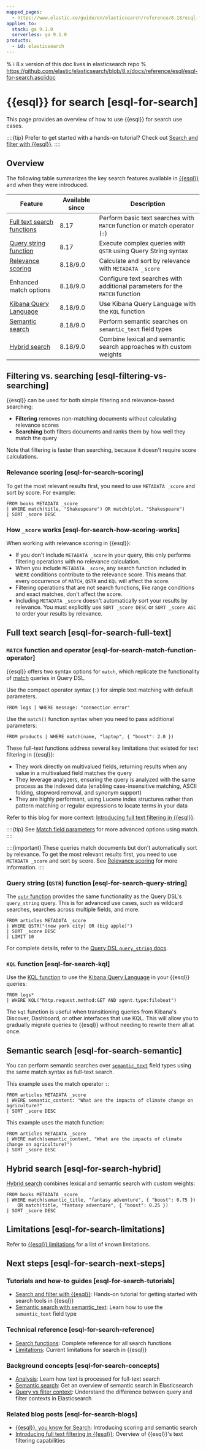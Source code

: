 ```yaml
---
mapped_pages:
  - https://www.elastic.co/guide/en/elasticsearch/reference/8.18/esql-for-search.html
applies_to:
  stack: ga 9.1.0
  serverless: ga 9.1.0
products:
  - id: elasticsearch
---
```


% ℹ️ 8.x version of this doc lives in elasticsearch repo
% https://github.com/elastic/elasticsearch/blob/8.x/docs/reference/esql/esql-for-search.asciidoc

# {{esql}} for search [esql-for-search]

This page provides an overview of how to use {{esql}} for search use cases.

::::{tip}
Prefer to get started with a hands-on tutorial? Check out [Search and filter with {{esql}}](esql-search-tutorial.md).
::::


## Overview

The following table summarizes the key search features available in [{{esql}}](/explore-analyze/query-filter/languages/esql.md) and when they were introduced.

| Feature | Available since | Description |
|---------|----------------|-------------|
| [Full text search functions](elasticsearch://reference/query-languages/esql/functions-operators/search-functions.md) | 8.17 | Perform basic text searches with `MATCH` function or match operator (`:`) |
| [Query string function](#esql-for-search-query-string) | 8.17 | Execute complex queries with `QSTR` using Query String syntax |
| [Relevance scoring](#esql-for-search-scoring) | 8.18/9.0 | Calculate and sort by relevance with `METADATA _score` |
| Enhanced match options | 8.18/9.0 | Configure text searches with additional parameters for the `MATCH` function |
| [Kibana Query Language](#esql-for-search-kql) | 8.18/9.0 | Use Kibana Query Language with the `KQL` function |
| [Semantic search](#esql-for-search-semantic) | 8.18/9.0 | Perform semantic searches on `semantic_text` field types |
| [Hybrid search](#esql-for-search-hybrid) | 8.18/9.0 | Combine lexical and semantic search approaches with custom weights |

## Filtering vs. searching [esql-filtering-vs-searching]

{{esql}} can be used for both simple filtering and relevance-based searching:

* **Filtering** removes non-matching documents without calculating relevance scores
* **Searching** both filters documents and ranks them by how well they match the query

Note that filtering is faster than searching, because it doesn't require score calculations.

### Relevance scoring [esql-for-search-scoring]

To get the most relevant results first, you need to use `METADATA _score` and sort by score. For example:

```esql
FROM books METADATA _score
| WHERE match(title, "Shakespeare") OR match(plot, "Shakespeare")
| SORT _score DESC
```

### How `_score` works [esql-for-search-how-scoring-works]

When working with relevance scoring in {{esql}}:

* If you don't include `METADATA _score` in your query, this only performs filtering operations with no relevance calculation.
* When you include `METADATA _score`, any search function included in `WHERE` conditions contribute to the relevance score. This means that every occurrence of `MATCH`, `QSTR` and `KQL` will affect the score.
* Filtering operations that are not search functions, like range conditions and exact matches, don't affect the score.
* Including `METADATA _score` doesn't automatically sort your results by relevance. You must explicitly use `SORT _score DESC` or `SORT _score ASC` to order your results by relevance.

## Full text search [esql-for-search-full-text]

### `MATCH` function and operator [esql-for-search-match-function-operator]

{{esql}} offers two syntax options for `match`, which replicate the functionality of [match](elasticsearch://reference/query-languages/query-dsl/query-dsl-match-query.md) queries in Query DSL.

Use the compact operator syntax (`:`) for simple text matching with default parameters.

```esql
FROM logs | WHERE message: "connection error"
```

Use the `match()` function syntax when you need to pass additional parameters:

```esql
FROM products | WHERE match(name, "laptop", { "boost": 2.0 })
```

These full-text functions address several key limitations that existed for text filtering in {{esql}}:

* They work directly on multivalued fields, returning results when any value in a multivalued field matches the query
* They leverage analyzers, ensuring the query is analyzed with the same process as the indexed data (enabling case-insensitive matching, ASCII folding, stopword removal, and synonym support)
* They are highly performant, using Lucene index structures rather than pattern matching or regular expressions to locate terms in your data

Refer to this blog for more context: [Introducing full text filtering in {{esql}}](https://www.elastic.co/search-labs/blog/filtering-in-esql-full-text-search-match-qstr).

::::{tip}
See [Match field parameters](elasticsearch://reference/query-languages/esql/functions-operators/search-functions.md#esql-match) for more advanced options using match.
::::

::::{important}
These queries match documents but don't automatically sort by relevance. To get the most relevant results first, you need to use `METADATA _score` and sort by score. See [Relevance scoring](#esql-for-search-scoring) for more information.
::::

### Query string (`QSTR`) function [esql-for-search-query-string]

The [`qstr` function](elasticsearch://reference/query-languages/esql/functions-operators/search-functions.md#esql-qstr) provides the same functionality as the Query DSL's `query_string` query. This is for advanced use cases, such as wildcard searches, searches across multiple fields, and more.

```esql
FROM articles METADATA _score
| WHERE QSTR("(new york city) OR (big apple)")
| SORT _score DESC
| LIMIT 10
```

For complete details, refer to the [Query DSL `query_string` docs](elasticsearch://reference/query-languages/query-dsl/query-dsl-query-string-query.md).

### `KQL` function [esql-for-search-kql]

Use the [KQL function](elasticsearch://reference/query-languages/esql/functions-operators/search-functions.md#esql-kql) to use the [Kibana Query Language](/explore-analyze/query-filter/languages/kql.md) in your {{esql}} queries:

```esql
FROM logs*
| WHERE KQL("http.request.method:GET AND agent.type:filebeat")
```

The `kql` function is useful when transitioning queries from Kibana's Discover, Dashboard, or other interfaces that use KQL. This will allow you to gradually migrate queries to {{esql}} without needing to rewrite them all at once.

## Semantic search [esql-for-search-semantic]

You can perform semantic searches over [`semantic_text`](elasticsearch://reference/elasticsearch/mapping-reference/semantic-text.md) field types using the same match syntax as full-text search.

This example uses the match operator `:`:

```esql
FROM articles METADATA _score
| WHERE semantic_content: "What are the impacts of climate change on agriculture?"
| SORT _score DESC
```

This example uses the match function:

```esql
FROM articles METADATA _score
| WHERE match(semantic_content, "What are the impacts of climate change on agriculture?")
| SORT _score DESC
```

## Hybrid search [esql-for-search-hybrid]

[Hybrid search](/solutions/search/hybrid-search.md) combines lexical and semantic search with custom weights:

```esql
FROM books METADATA _score
| WHERE match(semantic_title, "fantasy adventure", { "boost": 0.75 })
    OR match(title, "fantasy adventure", { "boost": 0.25 })
| SORT _score DESC
```

## Limitations [esql-for-search-limitations]

Refer to [{{esql}} limitations](elasticsearch://reference/query-languages/esql/limitations.md#esql-limitations-full-text-search) for a list of known limitations.

## Next steps [esql-for-search-next-steps]

### Tutorials and how-to guides [esql-for-search-tutorials]

- [Search and filter with {{esql}}](esql-search-tutorial.md): Hands-on tutorial for getting started with search tools in {{esql}}
- [Semantic search with semantic_text](semantic-search/semantic-search-semantic-text.md): Learn how to use the `semantic_text` field type

### Technical reference [esql-for-search-reference]

- [Search functions](elasticsearch://reference/query-languages/esql/functions-operators/search-functions.md): Complete reference for all search functions
- [Limitations](elasticsearch://reference/query-languages/esql/limitations.md#esql-limitations-full-text-search): Current limitations for search in {{esql}}

### Background concepts [esql-for-search-concepts]

- [Analysis](/manage-data/data-store/text-analysis.md): Learn how text is processed for full-text search
- [Semantic search](semantic-search.md): Get an overview of semantic search in Elasticsearch
- [Query vs filter context](elasticsearch://reference/query-languages/query-dsl/query-filter-context.md): Understand the difference between query and filter contexts in Elasticsearch

### Related blog posts [esql-for-search-blogs]

- [{{esql}}, you know for Search](https://www.elastic.co/search-labs/blog/esql-introducing-scoring-semantic-search): Introducing scoring and semantic search
- [Introducing full text filtering in {{esql}}](https://www.elastic.co/search-labs/blog/filtering-in-esql-full-text-search-match-qstr): Overview of {{esql}}'s text filtering capabilities
